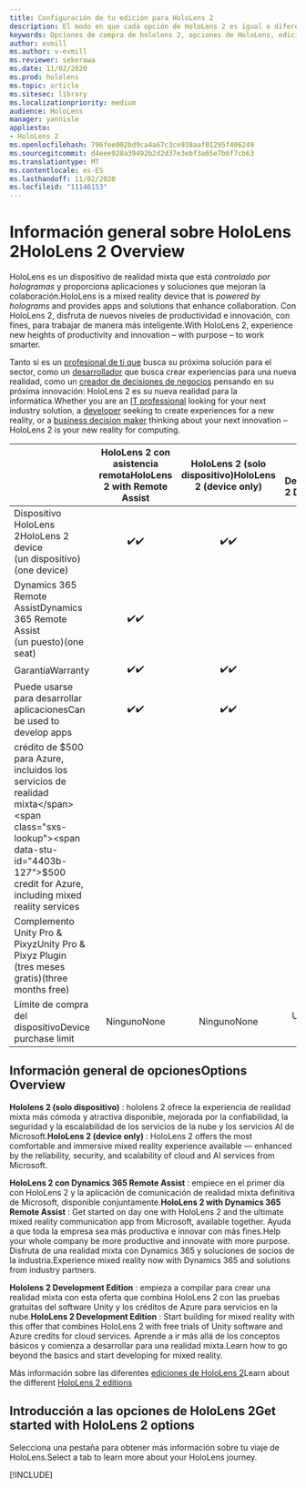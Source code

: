 ```yaml
---
title: Configuración de tu edición para HoloLens 2
description: El modo en que cada opción de HoloLens 2 es igual o diferente y qué hacer después de obtener una.
keywords: Opciones de compra de hololens 2, opciones de HoloLens, edición para desarrolladores
author: evmill
ms.author: v-evmill
ms.reviewer: sekerawa
ms.date: 11/02/2020
ms.prod: hololens
ms.topic: article
ms.sitesec: library
ms.localizationpriority: medium
audience: HoloLens
manager: yannisle
appliesto:
- HoloLens 2
ms.openlocfilehash: 796fee002bd9ca4a67c3ce938aaf01295f406249
ms.sourcegitcommit: d4eee928a39492b2d2d37e3ebf3a65e7b6f7cb63
ms.translationtype: MT
ms.contentlocale: es-ES
ms.lasthandoff: 11/02/2020
ms.locfileid: "11146153"
---
```

# <span data-ttu-id="4403b-104">Información general sobre HoloLens 2</span><span class="sxs-lookup"><span data-stu-id="4403b-104">HoloLens 2 Overview</span></span>

<span data-ttu-id="4403b-105">HoloLens es un dispositivo de realidad mixta que está *controlado por hologramas* y proporciona aplicaciones y soluciones que mejoran la colaboración.</span><span class="sxs-lookup"><span data-stu-id="4403b-105">HoloLens is a mixed reality device that is *powered by holograms* and provides apps and solutions that enhance collaboration.</span></span> <span data-ttu-id="4403b-106">Con HoloLens 2, disfruta de nuevos niveles de productividad e innovación, con fines, para trabajar de manera más inteligente.</span><span class="sxs-lookup"><span data-stu-id="4403b-106">With HoloLens 2, experience new heights of productivity and innovation – with purpose – to work smarter.</span></span>

<span data-ttu-id="4403b-107">Tanto si es un [profesional de ti que](https://www.microsoft.com/hololens/apps) busca su próxima solución para el sector, como un [desarrollador](https://www.microsoft.com/hololens/developers) que busca crear experiencias para una nueva realidad, como un [creador de decisiones de negocios](https://www.microsoft.com/hololens/apps) pensando en su próxima innovación: HoloLens 2 es su nueva realidad para la informática.</span><span class="sxs-lookup"><span data-stu-id="4403b-107">Whether you are an [IT professional](https://www.microsoft.com/hololens/apps) looking for your next industry solution, a [developer](https://www.microsoft.com/hololens/developers) seeking to create experiences for a new reality, or a [business decision maker](https://www.microsoft.com/hololens/apps) thinking about your next innovation – HoloLens 2 is your new reality for computing.</span></span> 

|                                                         | <span data-ttu-id="4403b-108">HoloLens 2 con asistencia remota</span><span class="sxs-lookup"><span data-stu-id="4403b-108">HoloLens 2 with Remote Assist</span></span> | <span data-ttu-id="4403b-109">HoloLens 2 (solo dispositivo)</span><span class="sxs-lookup"><span data-stu-id="4403b-109">HoloLens 2 (device only)</span></span> | <span data-ttu-id="4403b-110">La edición de HoloLens 2 Development</span><span class="sxs-lookup"><span data-stu-id="4403b-110">HoloLens 2 Development Edition</span></span> |
|---------------------------------------------------------|:-----------------------------:|:------------------------:|:------------------------------:|
| <span data-ttu-id="4403b-111">Dispositivo HoloLens 2</span><span class="sxs-lookup"><span data-stu-id="4403b-111">HoloLens 2 device</span></span> <br><span data-ttu-id="4403b-112">(un dispositivo)</span><span class="sxs-lookup"><span data-stu-id="4403b-112">(one device)</span></span>                      |               <span data-ttu-id="4403b-113">✔️</span><span class="sxs-lookup"><span data-stu-id="4403b-113">✔️</span></span>               |             <span data-ttu-id="4403b-114">✔️</span><span class="sxs-lookup"><span data-stu-id="4403b-114">✔️</span></span>            |                <span data-ttu-id="4403b-115">✔️</span><span class="sxs-lookup"><span data-stu-id="4403b-115">✔️</span></span>               |
| <span data-ttu-id="4403b-116">Dynamics 365 Remote Assist</span><span class="sxs-lookup"><span data-stu-id="4403b-116">Dynamics 365 Remote Assist</span></span><br><span data-ttu-id="4403b-117">(un puesto)</span><span class="sxs-lookup"><span data-stu-id="4403b-117">(one seat)</span></span>                |               <span data-ttu-id="4403b-118">✔️</span><span class="sxs-lookup"><span data-stu-id="4403b-118">✔️</span></span>               |                          |                                |
| <span data-ttu-id="4403b-119">Garantía</span><span class="sxs-lookup"><span data-stu-id="4403b-119">Warranty</span></span>                                                |               <span data-ttu-id="4403b-120">✔️</span><span class="sxs-lookup"><span data-stu-id="4403b-120">✔️</span></span>               |             <span data-ttu-id="4403b-121">✔️</span><span class="sxs-lookup"><span data-stu-id="4403b-121">✔️</span></span>            |                <span data-ttu-id="4403b-122">✔️</span><span class="sxs-lookup"><span data-stu-id="4403b-122">✔️</span></span>               |
| <span data-ttu-id="4403b-123">Puede usarse para desarrollar aplicaciones</span><span class="sxs-lookup"><span data-stu-id="4403b-123">Can be used to develop apps</span></span>                                 |               <span data-ttu-id="4403b-124">✔️</span><span class="sxs-lookup"><span data-stu-id="4403b-124">✔️</span></span>               |             <span data-ttu-id="4403b-125">✔️</span><span class="sxs-lookup"><span data-stu-id="4403b-125">✔️</span></span>            |                <span data-ttu-id="4403b-126">✔️</span><span class="sxs-lookup"><span data-stu-id="4403b-126">✔️</span></span>               |
| <span data-ttu-id="4403b-127">crédito de $500 para Azure, incluidos los servicios de realidad mixta</span><span class="sxs-lookup"><span data-stu-id="4403b-127">$500 credit for Azure, including mixed reality services</span></span> |                               |                          |                <span data-ttu-id="4403b-128">✔️</span><span class="sxs-lookup"><span data-stu-id="4403b-128">✔️</span></span>               |
| <span data-ttu-id="4403b-129">Complemento Unity Pro & Pixyz</span><span class="sxs-lookup"><span data-stu-id="4403b-129">Unity Pro & Pixyz Plugin</span></span> <br><span data-ttu-id="4403b-130">(tres meses gratis)</span><span class="sxs-lookup"><span data-stu-id="4403b-130">(three months free)</span></span>        |                               |                          |                <span data-ttu-id="4403b-131">✔️</span><span class="sxs-lookup"><span data-stu-id="4403b-131">✔️</span></span>               |
| <span data-ttu-id="4403b-132">Límite de compra del dispositivo</span><span class="sxs-lookup"><span data-stu-id="4403b-132">Device purchase limit</span></span>                                   |              <span data-ttu-id="4403b-133">Ninguno</span><span class="sxs-lookup"><span data-stu-id="4403b-133">None</span></span>             |           <span data-ttu-id="4403b-134">Ninguno</span><span class="sxs-lookup"><span data-stu-id="4403b-134">None</span></span>           |          <span data-ttu-id="4403b-135">Uno por usuario</span><span class="sxs-lookup"><span data-stu-id="4403b-135">One per user</span></span>          |

## <span data-ttu-id="4403b-136">Información general de opciones</span><span class="sxs-lookup"><span data-stu-id="4403b-136">Options Overview</span></span>

<span data-ttu-id="4403b-137">**Hololens 2 (solo dispositivo)** : hololens 2 ofrece la experiencia de realidad mixta más cómoda y atractiva disponible, mejorada por la confiabilidad, la seguridad y la escalabilidad de los servicios de la nube y los servicios AI de Microsoft.</span><span class="sxs-lookup"><span data-stu-id="4403b-137">**HoloLens 2 (device only)** : HoloLens 2 offers the most comfortable and immersive mixed reality experience available — enhanced by the reliability, security, and scalability of cloud and AI services from Microsoft.</span></span>

<span data-ttu-id="4403b-138">**HoloLens 2 con Dynamics 365 Remote Assist** : empiece en el primer día con HoloLens 2 y la aplicación de comunicación de realidad mixta definitiva de Microsoft, disponible conjuntamente.</span><span class="sxs-lookup"><span data-stu-id="4403b-138">**HoloLens 2 with Dynamics 365 Remote Assist** : Get started on day one with HoloLens 2 and the ultimate mixed reality communication app from Microsoft, available together.</span></span> <span data-ttu-id="4403b-139">Ayuda a que toda la empresa sea más productiva e innovar con más fines.</span><span class="sxs-lookup"><span data-stu-id="4403b-139">Help your whole company be more productive and innovate with more purpose.</span></span> <span data-ttu-id="4403b-140">Disfruta de una realidad mixta con Dynamics 365 y soluciones de socios de la industria.</span><span class="sxs-lookup"><span data-stu-id="4403b-140">Experience mixed reality now with Dynamics 365 and solutions from industry partners.</span></span>

<span data-ttu-id="4403b-141">**Hololens 2 Development Edition** : empieza a compilar para crear una realidad mixta con esta oferta que combina HoloLens 2 con las pruebas gratuitas del software Unity y los créditos de Azure para servicios en la nube.</span><span class="sxs-lookup"><span data-stu-id="4403b-141">**HoloLens 2 Development Edition** : Start building for mixed reality with this offer that combines HoloLens 2 with free trials of Unity software and Azure credits for cloud services.</span></span> <span data-ttu-id="4403b-142">Aprende a ir más allá de los conceptos básicos y comienza a desarrollar para una realidad mixta.</span><span class="sxs-lookup"><span data-stu-id="4403b-142">Learn how to go beyond the basics and start developing for mixed reality.</span></span>

<span data-ttu-id="4403b-143">Más información sobre las diferentes [ediciones de HoloLens 2](https://www.microsoft.com/hololens/buy)</span><span class="sxs-lookup"><span data-stu-id="4403b-143">Learn about the different [HoloLens 2 editions](https://www.microsoft.com/hololens/buy)</span></span>

## <span data-ttu-id="4403b-144">Introducción a las opciones de HoloLens 2</span><span class="sxs-lookup"><span data-stu-id="4403b-144">Get started with HoloLens 2 options</span></span>
<span data-ttu-id="4403b-145">Selecciona una pestaña para obtener más información sobre tu viaje de HoloLens.</span><span class="sxs-lookup"><span data-stu-id="4403b-145">Select a tab to learn more about your HoloLens journey.</span></span> 

[!INCLUDE[](includes/options-overview.md)]

